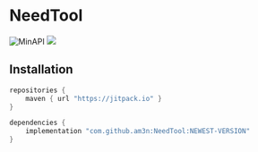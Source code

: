 # NeedTool

![MinAPI](https://img.shields.io/badge/API-19%2B-blue)
[![](https://jitpack.io/v/am3n/NeedTool.svg)](https://jitpack.io/#am3n/NeedTool)

Installation
-------

```groovy
repositories {
    maven { url "https://jitpack.io" }
}
```

```groovy
dependencies {
    implementation "com.github.am3n:NeedTool:NEWEST-VERSION"
}
```
